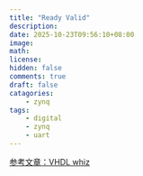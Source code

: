 ```yaml
---
title: "Ready Valid"
description: 
date: 2025-10-23T09:56:10+08:00
image: 
math: 
license: 
hidden: false
comments: true
draft: false
catagories:
    - zynq
tags:
    - digital
    - zynq
    - uart
---
```


[参考文章：VHDL whiz](https://vhdlwhiz.com/how-the-axi-style-ready-valid-handshake-works/)
